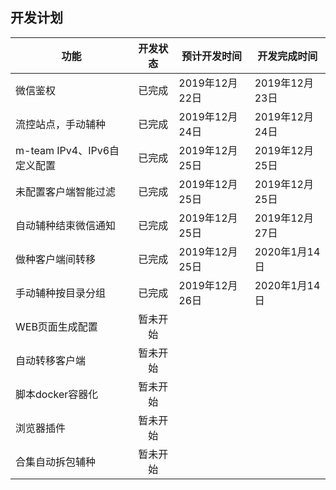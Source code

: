 ## 开发计划
| 功能 | 开发状态 | 预计开发时间 | 开发完成时间 |
| - | :-: | ---- | ---- |
| 微信鉴权 | 已完成 | 2019年12月22日 | 2019年12月23日 |
| 流控站点，手动辅种 | 已完成 | 2019年12月24日 | 2019年12月24日 |
| m-team IPv4、IPv6自定义配置 | 已完成 | 2019年12月25日 | 2019年12月25日 |
| 未配置客户端智能过滤 | 已完成 | 2019年12月25日 | 2019年12月25日 |
| 自动辅种结束微信通知 | 已完成 | 2019年12月25日 | 2019年12月27日 |
| 做种客户端间转移 | 已完成 | 2019年12月25日 | 2020年1月14日 |
| 手动辅种按目录分组 | 已完成 | 2019年12月26日 | 2020年1月14日 |
| WEB页面生成配置 | 暂未开始 |  |  |
| 自动转移客户端 | 暂未开始 |  |  |
| 脚本docker容器化 | 暂未开始 |  | |
| 浏览器插件 | 暂未开始 |  | |
| 合集自动拆包辅种 | 暂未开始 |  |  |
